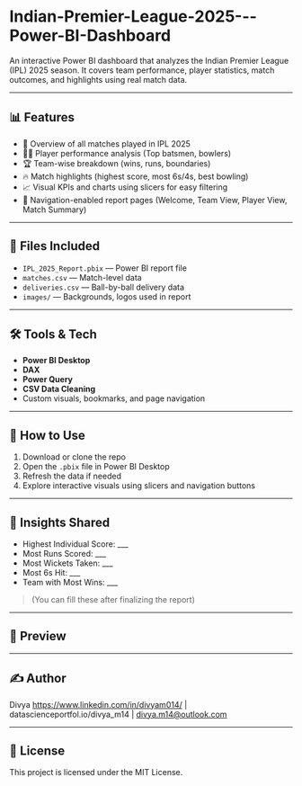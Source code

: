 # Indian-Premier-League-2025---Power-BI-Dashboard

An interactive Power BI dashboard that analyzes the Indian Premier League (IPL) 2025 season. It covers team performance, player statistics, match outcomes, and highlights using real match data.

---

## 📊 Features

- 📅 Overview of all matches played in IPL 2025
- 🧑‍🏏 Player performance analysis (Top batsmen, bowlers)
- 🏆 Team-wise breakdown (wins, runs, boundaries)
- 🔥 Match highlights (highest score, most 6s/4s, best bowling)
- 📈 Visual KPIs and charts using slicers for easy filtering
- 📍 Navigation-enabled report pages (Welcome, Team View, Player View, Match Summary)

---

## 📁 Files Included

- `IPL_2025_Report.pbix` — Power BI report file
- `matches.csv` — Match-level data
- `deliveries.csv` — Ball-by-ball delivery data
- `images/` — Backgrounds, logos used in report

---

## 🛠️ Tools & Tech

- **Power BI Desktop**
- **DAX**
- **Power Query**
- **CSV Data Cleaning**
- Custom visuals, bookmarks, and page navigation

---

## 🎯 How to Use

1. Download or clone the repo
2. Open the `.pbix` file in Power BI Desktop
3. Refresh the data if needed
4. Explore interactive visuals using slicers and navigation buttons

---

## 🧠 Insights Shared

- Highest Individual Score: ___  
- Most Runs Scored: ___  
- Most Wickets Taken: ___  
- Most 6s Hit: ___  
- Team with Most Wins: ___  

> (You can fill these after finalizing the report)

---

## 📸 Preview


---

## ✍️ Author

Divya 
https://www.linkedin.com/in/divyam014/ | datascienceportfol.io/divya_m14 | divya.m14@outlook.com

---

## 📜 License

This project is licensed under the MIT License.
